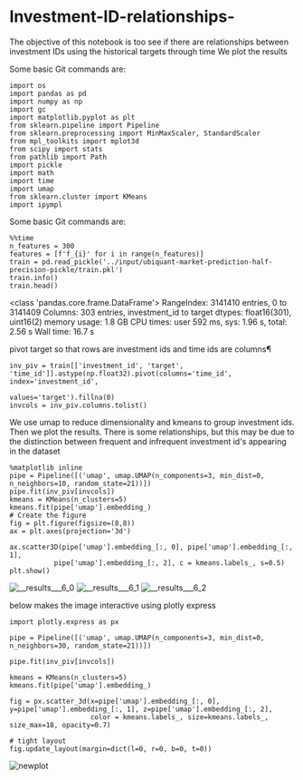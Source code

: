 # Investment-ID-relationships-
The objective of this notebook is too see if there are relationships between investment IDs using the historical targets through time
 We plot the results
 
Some basic Git commands are:
```
import os
import pandas as pd
import numpy as np
import gc
import matplotlib.pyplot as plt
from sklearn.pipeline import Pipeline
from sklearn.preprocessing import MinMaxScaler, StandardScaler
from mpl_toolkits import mplot3d
from scipy import stats
from pathlib import Path
import pickle
import math
import time
import umap
from sklearn.cluster import KMeans
import ipympl
```
Some basic Git commands are:
```
%%time
n_features = 300
features = [f'f_{i}' for i in range(n_features)]
train = pd.read_pickle('../input/ubiquant-market-prediction-half-precision-pickle/train.pkl')
train.info()
train.head()
```
<class 'pandas.core.frame.DataFrame'>
RangeIndex: 3141410 entries, 0 to 3141409
Columns: 303 entries, investment_id to target
dtypes: float16(301), uint16(2)
memory usage: 1.8 GB
CPU times: user 592 ms, sys: 1.96 s, total: 2.56 s
Wall time: 16.7 s

pivot target so that rows are investment ids and time ids are columns¶
```
inv_piv = train[['investment_id', 'target', 'time_id']].astype(np.float32).pivot(columns='time_id', index='investment_id', 
                                                                                 values='target').fillna(0)
invcols = inv_piv.columns.tolist()
```
We use umap to reduce dimensionality and kmeans to group investment ids. Then we plot the results.
There is some relationships, but this may be due to the distinction between frequent and infrequent investment id's appearing in the dataset

```
%matplotlib inline
pipe = Pipeline([('umap', umap.UMAP(n_components=3, min_dist=0, n_neighbors=10, random_state=21))])
pipe.fit(inv_piv[invcols])
kmeans = KMeans(n_clusters=5)
kmeans.fit(pipe['umap'].embedding_)
# Create the figure
fig = plt.figure(figsize=(8,8))
ax = plt.axes(projection='3d')

ax.scatter3D(pipe['umap'].embedding_[:, 0], pipe['umap'].embedding_[:, 1], 
           pipe['umap'].embedding_[:, 2], c = kmeans.labels_, s=0.5)
plt.show()
```

![__results___6_0](https://user-images.githubusercontent.com/35774039/156271755-955be203-b79d-4ff7-a3ed-7e8a427dc12a.png)
![__results___6_1](https://user-images.githubusercontent.com/35774039/156271765-ad42d86f-2327-4478-86d8-bda53e49896d.png)
![__results___6_2](https://user-images.githubusercontent.com/35774039/156271766-876de616-5211-44f7-b283-731dc1f811f5.png)

below makes the image interactive using plotly express
```
import plotly.express as px

pipe = Pipeline([('umap', umap.UMAP(n_components=3, min_dist=0, n_neighbors=30, random_state=21))])

pipe.fit(inv_piv[invcols])

kmeans = KMeans(n_clusters=5)
kmeans.fit(pipe['umap'].embedding_)

fig = px.scatter_3d(x=pipe['umap'].embedding_[:, 0], y=pipe['umap'].embedding_[:, 1], z=pipe['umap'].embedding_[:, 2], 
                    color = kmeans.labels_, size=kmeans.labels_, size_max=18, opacity=0.7)

# tight layout
fig.update_layout(margin=dict(l=0, r=0, b=0, t=0))
```
![newplot](https://user-images.githubusercontent.com/35774039/156272369-9335bfbd-b8f4-49a3-ac70-29b9aa0e3e5a.png)



